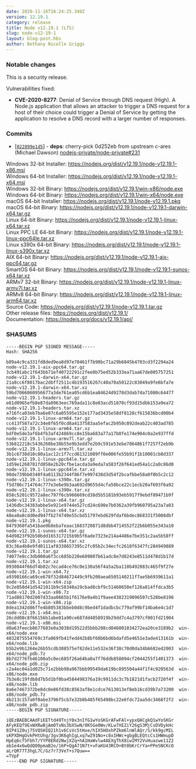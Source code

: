 ```yaml
---
date: 2020-11-16T16:24:25.340Z
version: 12.19.1
category: release
title: Node v12.19.1 (LTS)
slug: node-v12-19-1
layout: blog-post.hbs
author: Bethany Nicolle Griggs
---
```


### Notable changes

This is a security release.

Vulnerabilities fixed:

* **CVE-2020-8277**: Denial of Service through DNS request (High). A Node.js application that allows an attacker to trigger a DNS request for a host of their choice could trigger a Denial of Service by getting the application to resolve a DNS record with a larger number of responses.

### Commits

* [[`022899e1d5`](https://github.com/nodejs/node/commit/022899e1d5)] - **deps**: cherry-pick 0d252eb from upstream c-ares (Michael Dawson) [nodejs-private/node-private#231](https://github.com/nodejs-private/node-private/pull/231)

Windows 32-bit Installer: https://nodejs.org/dist/v12.19.1/node-v12.19.1-x86.msi \
Windows 64-bit Installer: https://nodejs.org/dist/v12.19.1/node-v12.19.1-x64.msi \
Windows 32-bit Binary: https://nodejs.org/dist/v12.19.1/win-x86/node.exe \
Windows 64-bit Binary: https://nodejs.org/dist/v12.19.1/win-x64/node.exe \
macOS 64-bit Installer: https://nodejs.org/dist/v12.19.1/node-v12.19.1.pkg \
macOS 64-bit Binary: https://nodejs.org/dist/v12.19.1/node-v12.19.1-darwin-x64.tar.gz \
Linux 64-bit Binary: https://nodejs.org/dist/v12.19.1/node-v12.19.1-linux-x64.tar.xz \
Linux PPC LE 64-bit Binary: https://nodejs.org/dist/v12.19.1/node-v12.19.1-linux-ppc64le.tar.xz \
Linux s390x 64-bit Binary: https://nodejs.org/dist/v12.19.1/node-v12.19.1-linux-s390x.tar.xz \
AIX 64-bit Binary: https://nodejs.org/dist/v12.19.1/node-v12.19.1-aix-ppc64.tar.gz \
SmartOS 64-bit Binary: https://nodejs.org/dist/v12.19.1/node-v12.19.1-sunos-x64.tar.xz \
ARMv7 32-bit Binary: https://nodejs.org/dist/v12.19.1/node-v12.19.1-linux-armv7l.tar.xz \
ARMv8 64-bit Binary: https://nodejs.org/dist/v12.19.1/node-v12.19.1-linux-arm64.tar.xz \
Source Code: https://nodejs.org/dist/v12.19.1/node-v12.19.1.tar.gz \
Other release files: https://nodejs.org/dist/v12.19.1/ \
Documentation: https://nodejs.org/docs/v12.19.1/api/

### SHASUMS

```
-----BEGIN PGP SIGNED MESSAGE-----
Hash: SHA256

b89a4c9ca331fd8ded9ea8d97e70461f7b90bc71a29b6845b4703cd3f2294a24  node-v12.19.1-aix-ppc64.tar.gz
3cb491abc1f643bb71ef40722291c2fee0b75ed52b333ea71aa67de005757251  node-v12.19.1-darwin-x64.tar.gz
21a8cc6f8017bac2dbff2511c4b193516267c40a70a50122c83049a9fe6bfa7e  node-v12.19.1-darwin-x64.tar.xz
59bd7066060956677a3de761ea05cd6b1ea84624d9278d3dab7da71080c64477  node-v12.19.1-headers.tar.gz
e61d0965efb8e87da0963eec769ada11c8e03acd51870cf93d15dbb153a9ea72  node-v12.19.1-headers.tar.xz
a716fca03eb7ba6e07c6a05595e152e177ad3435e58df8120cf615836bcd00b4  node-v12.19.1-linux-arm64.tar.gz
cc413f587a72c34e8f65f0cd8a4137583aa5efac2b950c892deab22c403ad785  node-v12.19.1-linux-arm64.tar.xz
bdf0e5de3af6b4fb3af424869cc8e15ba683a77a17b0fe174e904c0a2e937ffd  node-v12.19.1-linux-armv7l.tar.gz
536812218c5436268be38b55e9b3edd7e2b9c591e53ebe7864861f7257f2eb9b  node-v12.19.1-linux-armv7l.tar.xz
3b1c6738d10c80a1ac12c1f7ccd81321089ff0e006fe55b91f1b10001cb8d337  node-v12.19.1-linux-ppc64le.tar.gz
1d59e1268781fd058e2b20cfbe1acda3a9eda7a583f26f641ed54a1c2a0c86d0  node-v12.19.1-linux-ppc64le.tar.xz
90de739bb0340f4a0113b2344f86f7e997438d3d54f2bcafbbe58a0f0b5c2c12  node-v12.19.1-linux-s390x.tar.gz
f5d786c714764c777e3e6e9b3aa692d9655d4cfa58bce22c1ecb20af693f6a92  node-v12.19.1-linux-s390x.tar.xz
858c5201c9572a8ec797f6cb966669cd38d5b5181b93eb5917f9ebdf89471b9f  node-v12.19.1-linux-x64.tar.gz
1436dbc34383abbe5e921e9744e527cd24c690e7b0362a39fb960795a23a7a03  node-v12.19.1-linux-x64.tar.xz
48ea0a8cdd0ed947fb274740e55cbd51797ebd629fdaf6bdec868331f5008dbf  node-v12.19.1.pkg
8479360fa541bae0b8ebafeaac1683720871d8dbb4714552f22b6b055e343a10  node-v12.19.1-sunos-x64.tar.gz
64d9823f92b50bdd165317215b9b5f6ade7323e214a4486e7be351c2aa5b58ff  node-v12.19.1-sunos-x64.tar.xz
83c36a4b8e9fd0111af8338657395c2fc05b2c34ecfc2618f6347fc284949889  node-v12.19.1.tar.gz
74077e0cc3db000a6f3cc685b220e609807b61adc8e7d8243e8511d478d1b17d  node-v12.19.1.tar.xz
0930844f66df4b02c7ecad4ce76c0e130a56f4a5a2ba110b492883c465f9f27e  node-v12.19.1-win-x64.7z
a9390166ca69ce678f32d84672449c9fb200aea6505140211f7ae5b6939611a1  node-v12.19.1-win-x64.zip
9c2e058d41d5421011b9c58340a19cbad8cbf9c51460650ef126a814ffdca3b5  node-v12.19.1-win-x86.7z
71ad88170d2007d33aa0665b1f6176e9a4b1f9aee4382319096507c528be8196  node-v12.19.1-win-x86.zip
8dea1342d86ffe4b805383bbeb0d8c9bed4f1dadbcbc779af99bf14ba6e4c1d7  node-v12.19.1-x64.msi
26cdd08c8f66156b1abe01a90ce687dd4058919b29dd7c4a3797cf001fd21904  node-v12.19.1-x86.msi
d0a63feecb8677683e0a3038d19522d5bbb208cd046001034272ea20ce3189b2  win-x64/node.exe
4032875554769c3fa069fb41fedd42b8bf60b6bd6bdafd5e4651e3ade413161b  win-x64/node.lib
b5b2e9b1264e26b55cdb308575ef82de11e532e36f38c70d0da34b6682ed2003  win-x64/node_pdb.7z
8b7d2776fb46100a5c0ec685f26a64ba0a7f76ddb858094cf2044255f1401373  win-x64/node_pdb.zip
c2a4ec04a1d025c71e2bbb98a967bbb99549da619bc895504a44f1f4c920563d  win-x86/node.exe
7b3e8c19fdb8d7b5d1bf0ba4584498376a19c9911dc3c7b1821d1facb2720f4f  win-x86/node.lib
8a6e7467372be8dc0e86fd38c8563af8e1cdce7613013ef8eb16cd39b7a73200  win-x86/node_pdb.7z
4b213c157a0f0abe3796f5cb7e32b0b485f65498bc22e6fdc72aa5dc3468f2f2  win-x86/node_pdb.zip
-----BEGIN PGP SIGNATURE-----

iQEzBAEBCAAdFiEETtd49TnjY0x3nIfG1wYoSKGrAFwFAl+ypxQACgkQ1wYoSKGr
AFyKEQf9ExWXRwBjAm0TxNs3bXSwN/0K5Ge0Wv/KLw7XEZiY26gS3MjCsDVDykHc
8IP41Z0uj75VQSHIQ21h1v6CsVc5tHxe/hIX5HOxhPZkm6lnWlAQr/S/kk9gcMIL
sKPXDHgOvkPHtUhg/3gv3K6ghIgLxq7wZ91No+c8xIHWc+gbgBLEQtcCs1HWmupD
HpEq6cf5Fbh7/YYP8ERd2NwjXZq+hA1HaWvlw4AEXgThX8iwIMY2VvHuazwe11Z2
ab1e4x6wQdQ00pmaB2o/16P+QgA71N7t+vFaKU43RCO+Bt0bKrCrYa+PPeSNCKcO
aLrQR77T3hgL7C/Gz7r73VeT+s7Quw==
=TVpF
-----END PGP SIGNATURE-----

```
